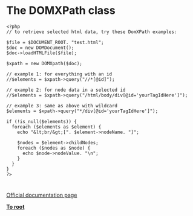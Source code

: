 # The DOMXPath class





```
<?php
// to retrieve selected html data, try these DomXPath examples:

$file = $DOCUMENT_ROOT. "test.html";
$doc = new DOMDocument();
$doc->loadHTMLFile($file);

$xpath = new DOMXpath($doc);

// example 1: for everything with an id
//$elements = $xpath->query("//*[@id]");

// example 2: for node data in a selected id
//$elements = $xpath->query("/html/body/div[@id='yourTagIdHere']");

// example 3: same as above with wildcard
$elements = $xpath->query("*/div[@id='yourTagIdHere']");

if (!is_null($elements)) {
  foreach ($elements as $element) {
    echo "&lt;br/&gt;[". $element->nodeName. "]";

    $nodes = $element->childNodes;
    foreach ($nodes as $node) {
      echo $node->nodeValue. "\n";
    }
  }
}
?>
```
  

#

[Official documentation page](https://www.php.net/manual/en/class.domxpath.php)

**[To root](/README.md)**